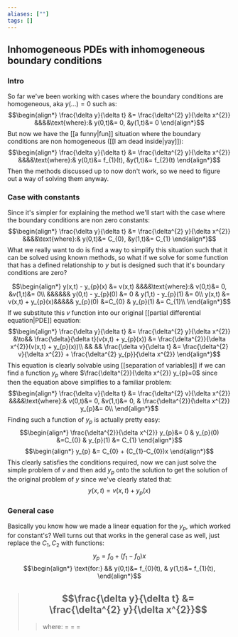 ```yaml
---
aliases: [""]
tags: []
---
```


## Inhomogeneous PDEs with inhomogeneous boundary conditions
### Intro
So far we've been working with cases where the boundary conditions are homogeneous, aka $y(...)=0$ such as:
$$\begin{align*}
\frac{\delta y}{\delta t} &= \frac{\delta^{2} y}{\delta x^{2}} &&&&\text{where}:& y(0,t)&= 0, &y(1,t)&= 0
\end{align*}$$
But now we have the [[a funny|fun]] situation where the boundary conditions are non homogeneous ([[I am dead inside|yay]]):
$$\begin{align*}
\frac{\delta y}{\delta t} &= \frac{\delta^{2} y}{\delta x^{2}} &&&&\text{where}:& y(0,t)&= f_{1}(t), &y(1,t)&= f_{2}(t)
\end{align*}$$
Then the methods discussed up to now don't work, so we need to figure out a way of solving them anyway.

### Case with constants
Since it's simpler for explaining the method we'll start with the case where the boundary conditions are non zero constants:
$$\begin{align*}
\frac{\delta y}{\delta t} &= \frac{\delta^{2} y}{\delta x^{2}} &&&&\text{where}:& y(0,t)&= C_{0}, &y(1,t)&= C_{1}
\end{align*}$$
What we really want to do is find a way to simplify this situation such that it can be solved using known methods, so what if we solve for some function that has a defined relationship to $y$ but is designed such that it's boundary conditions are zero?

$$\begin{align*}
y(x,t) - y_{p}(x) &= v(x,t) &&&&\text{where}:& v(0,t)&= 0, &v(1,t)&= 0\\
&&&&&& y(0,t) - y_{p}(0) &= 0 & y(1,t) - y_{p}(1) &= 0\\
y(x,t) &= v(x,t) + y_{p}(x)&&&&&  y_{p}(0) &=C_{0} &  y_{p}(1) &= C_{1}\\
\end{align*}$$
If we substitute this $v$ function into our original [[partial differential equation|PDE]] equation:
$$\begin{align*}
\frac{\delta y}{\delta t} &= \frac{\delta^{2} y}{\delta x^{2}} &\to&& \frac{\delta}{\delta t}(v(x,t) + y_{p}(x)) &= \frac{\delta^{2}}{\delta x^{2}}(v(x,t) + y_{p}(x))\\
&& && \frac{\delta v}{\delta t} &= \frac{\delta^{2} v}{\delta x^{2}} + \frac{\delta^{2} y_{p}}{\delta x^{2}}
\end{align*}$$
This equation is clearly solvable using [[separation of variables]] if we can find a function $y_{p}$ where $\frac{\delta^{2}}{\delta x^{2}} y_{p}=0$ since then the equation above simplifies to a familiar problem:
$$\begin{align*}
\frac{\delta v}{\delta t} &= \frac{\delta^{2} v}{\delta x^{2}}  &&&&\text{where}:& v(0,t)&= 0, &v(1,t)&= 0, & \frac{\delta^{2}}{\delta x^{2}} y_{p}&= 0\\
\end{align*}$$
Finding such a function of $y_{p}$ is actually pretty easy:
$$\begin{align*}
\frac{\delta^{2}}{\delta x^{2}} y_{p}&= 0 &  y_{p}(0) &=C_{0} &  y_{p}(1) &= C_{1}
\end{align*}$$
$$\begin{align*}
y_{p} &= C_{0} + (C_{1}-C_{0})x
\end{align*}$$
This clearly satisfies the conditions required, now we can just solve the simple problem of $v$ and then add $y_{p}$ onto the solution to get the solution of the original problem of $y$ since we've clearly stated that:
$$y(x,t) = v(x,t) + y_{p}(x)$$
### General case
Basically you know how we made a linear equation for the $y_p$, which worked for constant's? Well turns out that works in the general case as well, just replace the $C_1,C_2$ with functions:
$$ y_{p} = f_{0} + ( f_{1} - f_{0} ) x$$
$$\begin{align*}
\text{for:} && y(0,t)&= f_{0}(t), & y(1,t)&= f_{1}(t), 
\end{align*}$$

> 
> ## $$\frac{\delta y}{\delta t} &= \frac{\delta^{2} y}{\delta x^{2}}$$ 
>> where:
>> $=$ 
>> $=$
>> $=$

